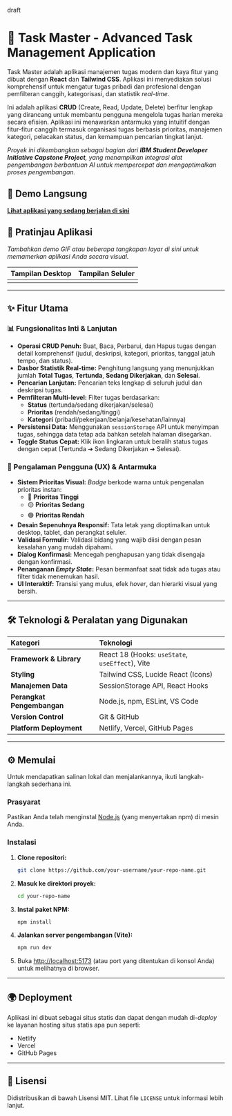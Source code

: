 draft 

# 🚀 Task Master - Advanced Task Management Application

Task Master adalah aplikasi manajemen tugas modern dan kaya fitur yang dibuat dengan **React** dan **Tailwind CSS**. Aplikasi ini menyediakan solusi komprehensif untuk mengatur tugas pribadi dan profesional dengan pemfilteran canggih, kategorisasi, dan statistik *real-time*.

Ini adalah aplikasi **CRUD** (Create, Read, Update, Delete) berfitur lengkap yang dirancang untuk membantu pengguna mengelola tugas harian mereka secara efisien. Aplikasi ini menawarkan antarmuka yang intuitif dengan fitur-fitur canggih termasuk organisasi tugas berbasis prioritas, manajemen kategori, pelacakan status, dan kemampuan pencarian tingkat lanjut.

*Proyek ini dikembangkan sebagai bagian dari **IBM Student Developer Initiative Capstone Project**, yang menampilkan integrasi alat pengembangan berbantuan AI untuk mempercepat dan mengoptimalkan proses pengembangan.*

## 📍 Demo Langsung

[**Lihat aplikasi yang sedang berjalan di sini**](https://your-live-demo-link.com)

## 📸 Pratinjau Aplikasi

*Tambahkan demo GIF atau beberapa tangkapan layar di sini untuk memamerkan aplikasi Anda secara visual.*

| Tampilan Desktop | Tampilan Seluler |
| :---: | :---: |
|  |  |

-----

## ✨ Fitur Utama

### 📊 Fungsionalitas Inti & Lanjutan

  * **Operasi CRUD Penuh:** Buat, Baca, Perbarui, dan Hapus tugas dengan detail komprehensif (judul, deskripsi, kategori, prioritas, tanggal jatuh tempo, dan status).
  * **Dasbor Statistik Real-time:** Penghitung langsung yang menunjukkan jumlah **Total Tugas**, **Tertunda**, **Sedang Dikerjakan**, dan **Selesai**.
  * **Pencarian Lanjutan:** Pencarian teks lengkap di seluruh judul dan deskripsi tugas.
  * **Pemfilteran Multi-level:** Filter tugas berdasarkan:
      * **Status** (tertunda/sedang dikerjakan/selesai)
      * **Prioritas** (rendah/sedang/tinggi)
      * **Kategori** (pribadi/pekerjaan/belanja/kesehatan/lainnya)
  * **Persistensi Data:** Menggunakan `sessionStorage` API untuk menyimpan tugas, sehingga data tetap ada bahkan setelah halaman disegarkan.
  * **Toggle Status Cepat:** Klik ikon lingkaran untuk beralih status tugas dengan cepat (Tertunda ➔ Sedang Dikerjakan ➔ Selesai).

### 🎨 Pengalaman Pengguna (UX) & Antarmuka

  * **Sistem Prioritas Visual:** *Badge* berkode warna untuk pengenalan prioritas instan:
      * 🔴 **Prioritas Tinggi**
      * 🟡 **Prioritas Sedang**
      * 🟢 **Prioritas Rendah**
  * **Desain Sepenuhnya Responsif:** Tata letak yang dioptimalkan untuk desktop, tablet, dan perangkat seluler.
  * **Validasi Formulir:** Validasi bidang yang wajib diisi dengan pesan kesalahan yang mudah dipahami.
  * **Dialog Konfirmasi:** Mencegah penghapusan yang tidak disengaja dengan konfirmasi.
  * **Penanganan *Empty State*:** Pesan bermanfaat saat tidak ada tugas atau filter tidak menemukan hasil.
  * **UI Interaktif:** Transisi yang mulus, efek *hover*, dan hierarki visual yang bersih.

-----

## 🛠️ Teknologi & Peralatan yang Digunakan

| Kategori | Teknologi |
| :--- | :--- |
| **Framework & Library** | React 18 (Hooks: `useState`, `useEffect`), Vite |
| **Styling** | Tailwind CSS, Lucide React (Icons) |
| **Manajemen Data** | SessionStorage API, React Hooks |
| **Perangkat Pengembangan** | Node.js, npm, ESLint, VS Code |
| **Version Control** | Git & GitHub |
| **Platform Deployment** | Netlify, Vercel, GitHub Pages |

-----

## ⚙️ Memulai

Untuk mendapatkan salinan lokal dan menjalankannya, ikuti langkah-langkah sederhana ini.

### Prasyarat

Pastikan Anda telah menginstal [Node.js](https://nodejs.org/) (yang menyertakan npm) di mesin Anda.

### Instalasi

1.  **Clone repositori:**
    ```bash
    git clone https://github.com/your-username/your-repo-name.git
    ```
2.  **Masuk ke direktori proyek:**
    ```bash
    cd your-repo-name
    ```
3.  **Instal paket NPM:**
    ```bash
    npm install
    ```
4.  **Jalankan server pengembangan (Vite):**
    ```bash
    npm run dev
    ```
5.  Buka [http://localhost:5173](https://www.google.com/search?q=http://localhost:5173) (atau port yang ditentukan di konsol Anda) untuk melihatnya di browser.

-----

## 🌍 Deployment

Aplikasi ini dibuat sebagai situs statis dan dapat dengan mudah di-*deploy* ke layanan hosting situs statis apa pun seperti:

  * Netlify
  * Vercel
  * GitHub Pages

-----

## 📜 Lisensi

Didistribusikan di bawah Lisensi MIT. Lihat file `LICENSE` untuk informasi lebih lanjut.
